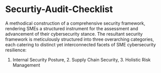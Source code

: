 # Securtiy-Audit-Checklist
A methodical construction of a comprehensive security framework, rendering SMEs a structured instrument for the assessment and advancement of their cybersecurity stance.
The resultant security framework is meticulously structured into three overarching categories, each catering to distinct yet interconnected facets of SME cybersecurity resilience:
1.	Internal Security Posture, 2.	Supply Chain Security, 3.	Holistic Risk Management
